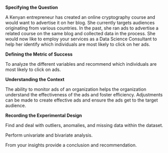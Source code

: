 **Specifying the Question**

A Kenyan entrepreneur has created an online cryptography course and would want to advertise it on her blog. She currently targets audiences originating from various countries. In the past, she ran ads to advertise a related course on the same blog and collected data in the process. She would now like to employ your services as a Data Science Consultant to help her identify which individuals are most likely to click on her ads.

**Defining the Metric of Success**

To analyze the different variables and recommend which individuals are most likely to click on ads.

**Understanding the Context**

The ability to monitor ads of an organization helps the organization understand the effectiveness of the ads and foster efficiency. Adjustments can be made to create effective ads and ensure the ads get to the target audience.

**Recording the Experimental Design**

Find and deal with outliers, anomalies, and missing data within the dataset.

Perform univariate and bivariate analysis.

From your insights provide a conclusion and recommendation.
